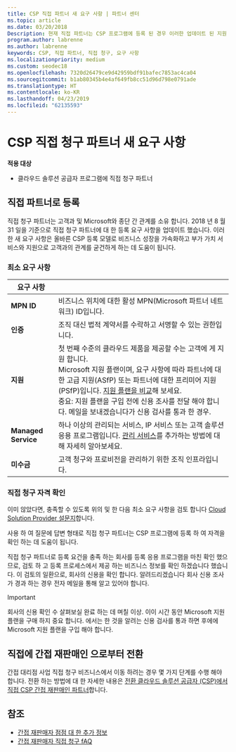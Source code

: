 ```yaml
---
title: CSP 직접 파트너 새 요구 사항 | 파트너 센터
ms.topic: article
ms.date: 03/20/2018
Description: 현재 직접 파트너는 CSP 프로그램에 등록 된 경우 이러한 업데이트 된 지원 및 서비스 요구 사항에 맞게 준비 해야 합니다.
program.author: labrenne
ms.author: labrenne
keywords: CSP, 직접 파트너, 직접 청구, 요구 사항
ms.localizationpriority: medium
ms.custom: seodec18
ms.openlocfilehash: 7320d26479ce9d42959bdf91bafec7853ac4ca04
ms.sourcegitcommit: b1ab80345b4e4af649fb8cc51d96d798e0791ade
ms.translationtype: HT
ms.contentlocale: ko-KR
ms.lasthandoff: 04/23/2019
ms.locfileid: "62135593"
---
```

# <a name="csp-direct-bill-partner-new-requirements"></a>CSP 직접 청구 파트너 새 요구 사항

**적용 대상**

- 클라우드 솔루션 공급자 프로그램에 직접 청구 파트너

## <a name="enroll-as-a-direct-partner"></a>직접 파트너로 등록

직접 청구 파트너는 고객과 및 Microsoft와 종단 간 관계를 소유 합니다. 2018 년 8 월 31 일을 기준으로 직접 청구 파트너에 대 한 등록 요구 사항을 업데이트 했습니다. 이러한 새 요구 사항은 올바른 CSP 등록 모델로 비즈니스 성장을 가속화하고 부가 가치 서비스와 지원으로 고객과의 관계를 굳건하게 하는 데 도움이 됩니다.

### <a name="minimum-requirements"></a>최소 요구 사항

|**요구 사항**|                             |
|--------------------------------|--------------------------------------------------------------|
|**MPN ID**   |비즈니스 위치에 대한 활성 MPN(Microsoft 파트너 네트워크) ID입니다.    |
|**인증**   |조직 대신 법적 계약서를 수락하고 서명할 수 있는 권한입니다.|
|**지원**   |첫 번째 수준의 클라우드 제품을 제공할 수는 고객에 게 지원 합니다. <br>Microsoft 지원 플랜이며, 요구 사항에 따라 파트너에 대한 고급 지원(ASfP) 또는 파트너에 대한 프리미어 지원(PSfP)입니다. [지원 플랜을 비교](https://partner.microsoft.com/en-US/support/partnersupport)해 보세요.<br> 중요: 지원 플랜을 구입 전에 신용 조사를 전달 해야 합니다. 메일을 보내겠습니다가 신용 검사를 통과 한 경우. |
|**Managed Service**   |하나 이상의 관리되는 서비스, IP 서비스 또는 고객 솔루션 응용 프로그램입니다. [관리 서비스](https://partner.microsoft.com/en-US/business-opportunities/managed-services-provider)를 추가하는 방법에 대해 자세히 알아보세요.|
|**미수금** |고객 청구와 프로비전을 관리하기 위한 조직 인프라입니다.

### <a name="verify-direct-bill-eligibility"></a>직접 청구 자격 확인

이미 않았다면, 충족할 수 있도록 위의 및 한 다음 최소 요구 사항을 검토 합니다 [Cloud Solution Provider 설문지](https://partner.microsoft.com/cloud-solution-provider/assessment)합니다.

사용 하 여 질문에 답변 형태로 직접 청구 파트너는 CSP 프로그램에 등록 하 여 자격을 확인 하는 데 도움이 됩니다.

직접 청구 파트너로 등록 요건을 충족 하는 회사를 등록 응용 프로그램을 마친 확인 했으므로, 검토 하 고 등록 프로세스에서 제공 하는 비즈니스 정보를 확인 하겠습니다 했습니다. 이 검토의 일환으로, 회사의 신용을 확인 합니다. 알려드리겠습니다 회사 신용 조사가 경과 하는 경우 전자 메일을 통해 알고 있어야 합니다.

>[!IMPORTANT]
>회사의 신용 확인 수 살펴보실 완료 하는 데 며칠 이상. 이이 시간 동안 Microsoft 지원 플랜을 구매 하지 중요 합니다. 에서는 한 것을 알려는 신용 검사를 통과 하면 후에에 Microsoft 지원 플랜을 구입 해야 합니다.

## <a name="transition-from-direct-to-indirect-reseller"></a>직접에 간접 재판매인 으로부터 전환

간접 대리점 사업 직접 청구 비즈니스에서 이동 하려는 경우 몇 가지 단계를 수행 해야 합니다. 전환 하는 방법에 대 한 자세한 내용은 [전환 클라우드 솔루션 공급자 (CSP)에서 직접 CSP 간접 재판매인 파트너](transition-direct-to-indirect.md)합니다. 

## <a name="see-also"></a>참조

- [간접 재판매자 점점 대 한 추가 정보](https://assetsprod.microsoft.com/csp-directbill-to-indirect-transition.pdf)
- [간접 재판매자 직접 청구 fAQ](https://assetsprod.microsoft.com/mpn/direct-bill-partner-faq.pdf)
